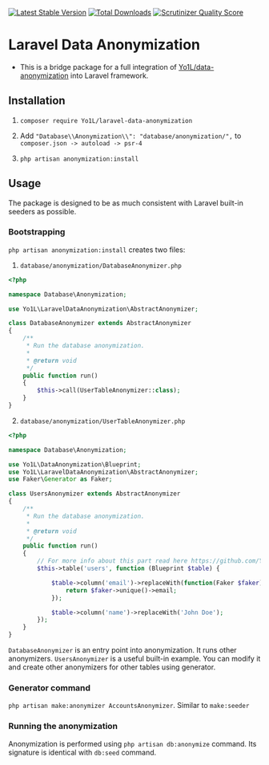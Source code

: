 [![Latest Stable Version](https://poser.pugx.org/Yo1L/laravel-data-anonymization/v/stable.svg)](https://packagist.org/packages/Yo1L/laravel-data-anonymization/)
[![Total Downloads](https://img.shields.io/packagist/dt/Yo1L/laravel-data-anonymization.svg?style=flat)](https://packagist.org/packages/Yo1L/laravel-data-anonymization)
[![Scrutinizer Quality Score](https://scrutinizer-ci.com/g/Yo1L/laravel-data-anonymization/badges/quality-score.png?b=master)](https://scrutinizer-ci.com/g/Yo1L/laravel-data-anonymization/)

# Laravel Data Anonymization

* This is a bridge package for a full integration of [Yo1L/data-anonymization](https://github.com/Yo1L/data-anonymization) into Laravel framework.

## Installation

1. ```composer require Yo1L/laravel-data-anonymization```

2. Add `"Database\\Anonymization\\": "database/anonymization/",` to `composer.json -> autoload -> psr-4`

4. `php artisan anonymization:install`


## Usage

The package is designed to be as much consistent with Laravel built-in seeders as possible.

### Bootstrapping

`php artisan anonymization:install` creates two files:

1) `database/anonymization/DatabaseAnonymizer.php`

```php
<?php

namespace Database\Anonymization;

use Yo1L\LaravelDataAnonymization\AbstractAnonymizer;

class DatabaseAnonymizer extends AbstractAnonymizer
{
    /**
     * Run the database anonymization.
     *
     * @return void
     */
    public function run()
    {
        $this->call(UserTableAnonymizer::class);
    }
}

```

2) `database/anonymization/UserTableAnonymizer.php`

```php
<?php

namespace Database\Anonymization;

use Yo1L\DataAnonymization\Blueprint;
use Yo1L\LaravelDataAnonymization\AbstractAnonymizer;
use Faker\Generator as Faker;

class UsersAnonymizer extends AbstractAnonymizer
{
    /**
     * Run the database anonymization.
     *
     * @return void
     */
    public function run()
    {
        // For more info about this part read here https://github.com/Yo1L/data-anonymization
        $this->table('users', function (Blueprint $table) {

            $table->column('email')->replaceWith(function(Faker $faker) {
                return $faker->unique()->email;
            });

            $table->column('name')->replaceWith('John Doe');
        });
    }
}

```

`DatabaseAnonymizer` is an entry point into anonymization. It runs other anonymizers.
`UsersAnonymizer` is a useful built-in example. You can modify it and create other anonymizers for other tables using generator.

### Generator command

`php artisan make:anonymizer AccountsAnonymizer`. Similar to `make:seeder`

### Running the anonymization

Anonymization is performed using `php artisan db:anonymize` command.
Its signature is identical with `db:seed` command.

